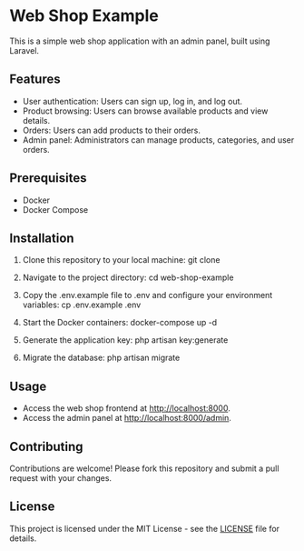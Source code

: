 # Web Shop Example

This is a simple web shop application with an admin panel, built using Laravel.

## Features

- User authentication: Users can sign up, log in, and log out.
- Product browsing: Users can browse available products and view details.
- Orders: Users can add products to their orders.
- Admin panel: Administrators can manage products, categories, and user orders.

## Prerequisites

- Docker
- Docker Compose

## Installation

1. Clone this repository to your local machine: git clone <repository-url>

2. Navigate to the project directory: cd web-shop-example

3. Copy the .env.example file to .env and configure your environment variables: cp .env.example .env

4. Start the Docker containers: docker-compose up -d

5. Generate the application key: php artisan key:generate

6. Migrate the database: php artisan migrate

## Usage

- Access the web shop frontend at [http://localhost:8000](http://localhost:8000/api).
- Access the admin panel at [http://localhost:8000/admin](http://localhost:8000/api/admin).

## Contributing

Contributions are welcome! Please fork this repository and submit a pull request with your changes.

## License

This project is licensed under the MIT License - see the [LICENSE](LICENSE) file for details.

